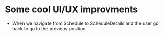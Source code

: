 # Some cool UI/UX improvments

- When we navigate from Schedule to ScheduleDetails and the user go back to go to the previous position.
